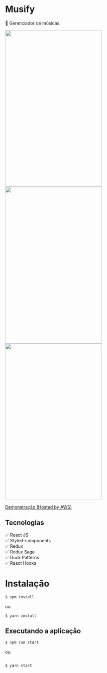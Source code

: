 #  Musify
:green_heart: Gerenciador de músicas.

<p float="left">
  <img src="https://i.imgur.com/IBdmKwL.png" width="310" height="500"/>
  <img src="https://i.imgur.com/pj3Bm4b.png" width="310" height="500"/>
  <img src="https://i.imgur.com/DmgmK2X.png" width="310" height="500"/>
</p>

[Demonstração (Hosted by AWS)](http://ec2-54-243-11-128.compute-1.amazonaws.com:8080)

## Tecnologias

:white_check_mark: React JS\
:white_check_mark: Styled-components\
:white_check_mark: Redux\
:white_check_mark: Redux Saga\
:white_check_mark: Duck Patterns\
:white_check_mark: React Hooks

# Instalação

```bash
$ npm install
```
ou
```
$ yarn install
```

## Executando a aplicação

```bash
$ npm run start
```
ou
```

$ yarn start
```
